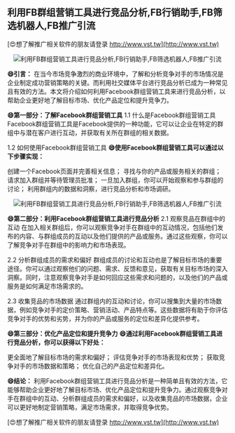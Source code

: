 ## **利用FB群组营销工具进行竞品分析,FB行销助手,FB筛选机器人,FB推广引流**

[😍想了解推广相关软件的朋友请登录 http://www.vst.tw](http://www.vst.tw)

 <center><img src="https://vst.tw/MP4/tuiguang/png/4.png" alt="利用FB群组营销工具进行竞品分析,FB行销助手,FB筛选机器人,FB推广引流"></center>

**😄引言：**
在当今市场竞争激烈的商业环境中，了解和分析竞争对手的市场情况是企业制定成功营销策略的关键。而利用社交媒体平台进行竞品分析已成为一种常见且有效的方法。本文将介绍如何利用Facebook群组营销工具来进行竞品分析，以帮助企业更好地了解目标市场、优化产品定位和提升竞争力。

**😄第一部分：了解Facebook群组营销工具**
1.1 什么是Facebook群组营销工具
Facebook群组营销工具是Facebook提供的一种功能，它可以让企业在特定的群组中与潜在客户进行互动，并获取有关所在群组的相关数据。

1.2 如何使用Facebook群组营销工具
**😄使用Facebook群组营销工具可以通过以下步骤实现：**

创建一个Facebook页面并完善相关信息；
寻找与你的产品或服务相关的群组；
请求加入群组并等待管理员批准；
一旦加入群组，你可以开始观察和参与群组的讨论；
利用群组内的数据和洞察，进行竞品分析和市场调研。

 <center><img src="https://vst.tw/MP4/tuiguang/png/8.png" alt="利用FB群组营销工具进行竞品分析,FB行销助手,FB筛选机器人,FB推广引流"></center>

**😄第二部分：利用Facebook群组营销工具进行竞品分析**
2.1 观察竞品在群组中的互动
在加入相关群组后，你可以观察竞争对手在群组中的互动情况，包括他们发布的内容、与群组成员的互动以及他们提供的产品或服务。通过这些观察，你可以了解竞争对手在群组中的影响力和市场表现。

2.2 分析群组成员的需求和偏好
群组成员的讨论和互动也是了解目标市场的重要途径。你可以通过观察他们的问题、需求、反馈和意见，获取有关目标市场的深入洞察。同时，注意观察竞争对手是如何回应这些需求和问题的，以及他们的产品或服务是如何满足市场需求的。

2.3 收集竞品的市场数据
通过群组内的互动和讨论，你可以搜集到大量的市场数据，例如竞争对手的定价策略、营销活动、产品特点等。这些数据将有助于你评估竞争对手的优势和劣势，并为你的产品或服务的定位和差异化提供参考。

**😄第三部分：优化产品定位和提升竞争力**
**😄通过利用Facebook群组营销工具进行竞品分析，你可以获得以下好处：**

更全面地了解目标市场的需求和偏好；
评估竞争对手的市场表现和优势；
获取竞争对手的市场数据和策略；
优化自己的产品定位和差异化。

**😄结论：**
利用Facebook群组营销工具进行竞品分析是一种简单且有效的方法，它能够帮助企业更好地了解目标市场、优化产品定位和提升竞争力。通过观察竞争对手在群组中的互动、分析群组成员的需求和偏好，以及收集竞品的市场数据，企业可以更好地制定营销策略，满足市场需求，并取得竞争优势。

[😍想了解推广相关软件的朋友请登录 http://www.vst.tw](http://www.vst.tw)



